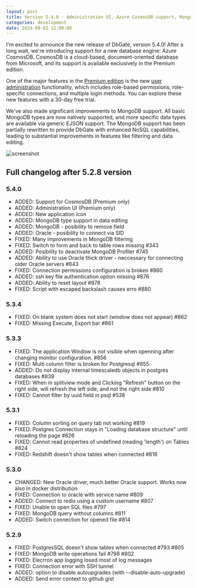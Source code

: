 ```yaml
---
layout: post
title: Version 5.4.0 - Administration UI, Azure CosmosDB support, MongoDB improvements
categories: development
date: 2024-09-03 12:00:00
---
```


I'm excited to announce the new release of DbGate, version 5.4.0! After a long wait, we're introducing support for a new database engine: Azure CosmosDB. CosmosDB is a cloud-based, document-oriented database from Microsoft, and its support is available exclusively in the Premium edition.

<!--more--> 

One of the major features in the [Premium edition](https://dbgate.io) is the new [user administration](/docs/) functionality, which includes role-based permissions, role-specific connections, and multiple login methods. You can explore these new features with a 30-day free trial.

We've also made significant improvements to MongoDB support. All basic MongoDB types are now natively supported, and more specific data types are available via generic EJSON support. The MongoDB support has been partially rewritten to provide DbGate with enhanced NoSQL capabilities, leading to substantial improvements in features like filtering and data editing.

![screenshot](/screenshots/version-5-4-0.png)


## Full changelog after 5.2.8 version

### 5.4.0
- ADDED: Support for CosmosDB (Premium only)
- ADDED: Administration UI (Premium only)
- ADDED: New application icon
- ADDED: MongoDB type support in data editing
- ADDED: MongoDB - posibility to remove field
- ADDED: Oracle - posibility to connect via SID
- FIXED: Many improvements in MongoDB filtering
- FIXED: Switch to form and back to table rows missing #343
- ADDED: Posibility to deactivate MongoDB Profiler #745
- ADDED: Ability to use Oracle thick driver - neccessary for connecting older Oracle servers #843
- FIXED: Connection permissions configuration is broken #860
- ADDED: ssh key file authentication option missing #876
- ADDED: Ability to reset layout #878
- FIXED: Script with escaped backslash causes erro #880

### 5.3.4
- FIXED: On blank system does not start (window does not appear) #862
- FIXED: Missing Execute, Export bar #861

### 5.3.3
- FIXED: The application Window is not visible when openning after changing monitor configuration. #856
- FIXED: Multi column filter is broken for Postgresql #855
- ADDED: Do not display internal timescaledb objects in postgres databases #839
- FIXED: When in splitview mode and Clicking "Refresh" button on the right side, will refresh the left side, and not the right side #810
- FIXED: Cannot filter by uuid field in psql #538

### 5.3.1
- FIXED: Column sorting on query tab not working #819
- FIXED: Postgres Connection stays in "Loading database structure" until reloading the page #826
- FIXED: Cannot read properties of undefined (reading 'length') on Tables #824
- FIXED: Redshift doesn't show tables when connected #816

### 5.3.0
- CHANGED: New Oracle driver, much better Oracle support. Works now also in docker distribution
- FIXED: Connection to oracle with service name #809
- ADDED: Connect to redis using a custom username #807
- FIXED: Unable to open SQL files #797
- FIXED: MongoDB query without columns #811
- ADDED: Switch connection for opened file #814

### 5.2.9
- FIXED: PostgresSQL doesn't show tables when connected #793 #805
- FIXED: MongoDB write operations fail #798 #802
- FIXED: Elecrron app logging losed most of log messages
- FIXED: Connection error with SSH tunnel 
- ADDED: option to disable autoupgrades (with --disable-auto-upgrade)
- ADDED: Send error context to github gist
